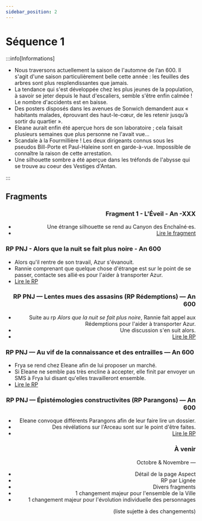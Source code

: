 ```yaml
---
sidebar_position: 2
---
```


# Séquence 1

:::info[Informations]

- Nous traversons actuellement la saison de l'automne de l’an 600. Il s'agit d'une saison particulièrement belle cette année : les feuilles des arbres sont plus resplendissantes que jamais.
- La tendance qui s'est développée chez les plus jeunes de la population, à savoir se jeter depuis le haut d'escaliers, semble s'être enfin calmée ! Le nombre d'accidents est en baisse.
- Des posters disposés dans les avenues de Sonwich demandent aux « habitants malades, éprouvant des haut-le-cœur, de les retenir jusqu’à sortir du quartier ».
- Eleane aurait enfin été aperçue hors de son laboratoire ; cela faisait plusieurs semaines que plus personne ne l'avait vue...
- Scandale à la Fourmillière ! Les deux dirigeants connus sous les pseudos Bill-Porte et Paul-Haleine sont en garde-à-vue. Impossible de connaître la raison de cette arrestation.
- Une silhouette sombre a été aperçue dans les tréfonds de l'abysse qui se trouve au coeur des Vestiges d'Antan.

:::

## Fragments

<Timeline horizontal>

<TimelineItem align='right'>

### Fragment 1 - L'Éveil - An -XXX

- Une étrange silhouette se rend au Canyon des Enchaîné·es.
- [Lire le fragment](https://singularite.forumactif.com/t94-sequence-1-fragment-1-l-eveil#471)

</TimelineItem>

<TimelineItem align='left'>

### RP PNJ - Alors que la nuit se fait plus noire - An 600

- Alors qu'il rentre de son travail, Azur s'évanouit.
- Rannie comprenant que quelque chose d'étrange est sur le point de se passer, contacte ses allié·es pour l'aider à transporter Azur.
- [Lire le RP](https://singularite.forumactif.com/t102-alors-que-la-nuit-se-fait-plus-noire)

</TimelineItem>

<TimelineItem align='right'>

### RP PNJ — Lentes mues des assasins (RP Rédemptions) — An 600

- Suite au rp *Alors que la nuit se fait plus noire*, Rannie fait appel aux Rédemptions pour l'aider à transporter Azur.
- Une discussion s'en suit alors.
- [Lire le RP](https://singularite.forumactif.com/t116-lentes-mues-des-assassins-redemptions#624)

</TimelineItem>

<TimelineItem align='left'>

### RP PNJ — Au vif de la connaissance et des entrailles — An 600

- Frya se rend chez Eleane afin de lui proposer un marché.
- Si Eleane ne semble pas très encline à accepter, elle finit par envoyer un SMS à Frya lui disant qu'elles travailleront ensemble.
- [Lire le RP](https://singularite.forumactif.com/t122-rp-pnj-au-vif-de-la-connaissance-et-des-entrailles-ft-eleane)

</TimelineItem>

<TimelineItem align='right'>

### RP PNJ — Épistémologies constructivites (RP Parangons) — An 600

- Eleane convoque différents Parangons afin de leur faire lire un dossier.
- Des révélations sur l'Arceau sont sur le point d'être faites.
- [Lire le RP](https://singularite.forumactif.com/t132-epistemologies-constructivistes-parangons)

</TimelineItem>

<TimelineItem align='right'>

### À venir

Octobre & Novembre —
- Détail de la page Aspect
- RP par Lignée
- Divers fragments
- 1 changement majeur pour l'ensemble de la Ville
- 1 changement majeur pour l'évolution individuelle des personnages

(liste sujette à des changements)

</TimelineItem>
</Timeline>